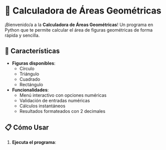 # 📐 Calculadora de Áreas Geométricas

¡Bienvenido/a a la **Calculadora de Áreas Geométricas**! Un programa en Python que te permite calcular el área de figuras geométricas de forma rápida y sencilla.

## 🚀 Características
- **Figuras disponibles**:
  - Círculo
  - Triángulo
  - Cuadrado
  - Rectángulo
- **Funcionalidades**:
  - Menú interactivo con opciones numéricas
  - Validación de entradas numéricas
  - Cálculos instantáneos
  - Resultados formateados con 2 decimales

## 📋 Cómo Usar
1. **Ejecuta el programa**: